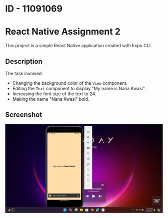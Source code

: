 # ID - 11091069

# React Native Assignment 2

This project is a simple React Native application created with Expo CLI.

## Description

The task involved:
- Changing the background color of the `View` component.
- Editing the `Text` component to display "My name is Nana Kwasi".
- Increasing the font size of the text to 24.
- Making the name "Nana Kwasi" bold.

## Screenshot
![screenshot of app](<Screenshot (2).png>)
